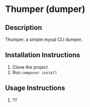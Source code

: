 # Thumper (dumper)
## Description
Thumper, a simple mysql CLI dumper.

## Installation Instructions
1. Clone the project.
2. Run `composer install`
   
## Usage Instructions
1. ??


